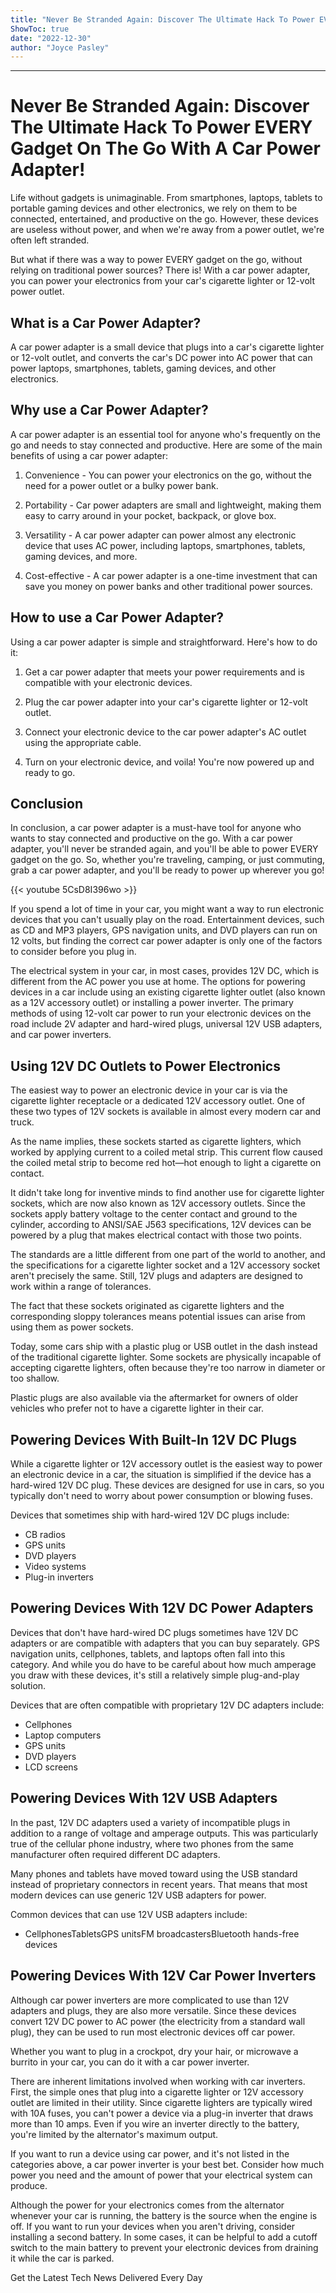 ```yaml
---
title: "Never Be Stranded Again: Discover The Ultimate Hack To Power EVERY Gadget On The Go With A Car Power Adapter!"
ShowToc: true 
date: "2022-12-30"
author: "Joyce Pasley"
---
```

*****
# Never Be Stranded Again: Discover The Ultimate Hack To Power EVERY Gadget On The Go With A Car Power Adapter!

Life without gadgets is unimaginable. From smartphones, laptops, tablets to portable gaming devices and other electronics, we rely on them to be connected, entertained, and productive on the go. However, these devices are useless without power, and when we're away from a power outlet, we're often left stranded.

But what if there was a way to power EVERY gadget on the go, without relying on traditional power sources? There is! With a car power adapter, you can power your electronics from your car's cigarette lighter or 12-volt power outlet.

## What is a Car Power Adapter?

A car power adapter is a small device that plugs into a car's cigarette lighter or 12-volt outlet, and converts the car's DC power into AC power that can power laptops, smartphones, tablets, gaming devices, and other electronics.

## Why use a Car Power Adapter?

A car power adapter is an essential tool for anyone who's frequently on the go and needs to stay connected and productive. Here are some of the main benefits of using a car power adapter:

1. Convenience - You can power your electronics on the go, without the need for a power outlet or a bulky power bank.

2. Portability - Car power adapters are small and lightweight, making them easy to carry around in your pocket, backpack, or glove box.

3. Versatility - A car power adapter can power almost any electronic device that uses AC power, including laptops, smartphones, tablets, gaming devices, and more.

4. Cost-effective - A car power adapter is a one-time investment that can save you money on power banks and other traditional power sources.

## How to use a Car Power Adapter?

Using a car power adapter is simple and straightforward. Here's how to do it:

1. Get a car power adapter that meets your power requirements and is compatible with your electronic devices.

2. Plug the car power adapter into your car's cigarette lighter or 12-volt outlet.

3. Connect your electronic device to the car power adapter's AC outlet using the appropriate cable.

4. Turn on your electronic device, and voila! You're now powered up and ready to go.

## Conclusion

In conclusion, a car power adapter is a must-have tool for anyone who wants to stay connected and productive on the go. With a car power adapter, you'll never be stranded again, and you'll be able to power EVERY gadget on the go. So, whether you're traveling, camping, or just commuting, grab a car power adapter, and you'll be ready to power up wherever you go!

{{< youtube 5CsD8I396wo >}} 




If you spend a lot of time in your car, you might want a way to run electronic devices that you can't usually play on the road. Entertainment devices, such as CD and MP3 players, GPS navigation units, and DVD players can run on 12 volts, but finding the correct car power adapter is only one of the factors to consider before you plug in.

 

The electrical system in your car, in most cases, provides 12V DC, which is different from the AC power you use at home. The options for powering devices in a car include using an existing cigarette lighter outlet (also known as a 12V accessory outlet) or installing a power inverter. The primary methods of using 12-volt car power to run your electronic devices on the road include 2V adapter and hard-wired plugs, universal 12V USB adapters, and car power inverters.

 
##   Using 12V DC Outlets to Power Electronics  
 

The easiest way to power an electronic device in your car is via the cigarette lighter receptacle or a dedicated 12V accessory outlet. One of these two types of 12V sockets is available in almost every modern car and truck.

 

As the name implies, these sockets started as cigarette lighters, which worked by applying current to a coiled metal strip. This current flow caused the coiled metal strip to become red hot—hot enough to light a cigarette on contact.

 

It didn't take long for inventive minds to find another use for cigarette lighter sockets, which are now also known as 12V accessory outlets. Since the sockets apply battery voltage to the center contact and ground to the cylinder, according to ANSI/SAE J563 specifications, 12V devices can be powered by a plug that makes electrical contact with those two points.

 

The standards are a little different from one part of the world to another, and the specifications for a cigarette lighter socket and a 12V accessory socket aren't precisely the same. Still, 12V plugs and adapters are designed to work within a range of tolerances.

 

The fact that these sockets originated as cigarette lighters and the corresponding sloppy tolerances means potential issues can arise from using them as power sockets.

 

Today, some cars ship with a plastic plug or USB outlet in the dash instead of the traditional cigarette lighter. Some sockets are physically incapable of accepting cigarette lighters, often because they're too narrow in diameter or too shallow.

 

Plastic plugs are also available via the aftermarket for owners of older vehicles who prefer not to have a cigarette lighter in their car.

 
##   Powering Devices With Built-In 12V DC Plugs  
 

While a cigarette lighter or 12V accessory outlet is the easiest way to power an electronic device in a car, the situation is simplified if the device has a hard-wired 12V DC plug. These devices are designed for use in cars, so you typically don't need to worry about power consumption or blowing fuses.

 

Devices that sometimes ship with hard-wired 12V DC plugs include:

 
- CB radios
 - GPS units
 - DVD players
 - Video systems
 - Plug-in inverters

 
##   Powering Devices With 12V DC Power Adapters  
 

Devices that don't have hard-wired DC plugs sometimes have 12V DC adapters or are compatible with adapters that you can buy separately. GPS navigation units, cellphones, tablets, and laptops often fall into this category. And while you do have to be careful about how much amperage you draw with these devices, it's still a relatively simple plug-and-play solution.

 

Devices that are often compatible with proprietary 12V DC adapters include:

 
- Cellphones
 - Laptop computers
 - GPS units
 - DVD players
 - LCD screens

 
##   Powering Devices With 12V USB Adapters  
 

In the past, 12V DC adapters used a variety of incompatible plugs in addition to a range of voltage and amperage outputs. This was particularly true of the cellular phone industry, where two phones from the same manufacturer often required different DC adapters.

 

Many phones and tablets have moved toward using the USB standard instead of proprietary connectors in recent years. That means that most modern devices can use generic 12V USB adapters for power.

 

Common devices that can use 12V USB adapters include:

 
- CellphonesTabletsGPS unitsFM broadcastersBluetooth hands-free devices

 
##   Powering Devices With 12V Car Power Inverters  
 

Although car power inverters are more complicated to use than 12V adapters and plugs, they are also more versatile. Since these devices convert 12V DC power to AC power (the electricity from a standard wall plug), they can be used to run most electronic devices off car power.

 

Whether you want to plug in a crockpot, dry your hair, or microwave a burrito in your car, you can do it with a car power inverter.

 

There are inherent limitations involved when working with car inverters. First, the simple ones that plug into a cigarette lighter or 12V accessory outlet are limited in their utility. Since cigarette lighters are typically wired with 10A fuses, you can't power a device via a plug-in inverter that draws more than 10 amps. Even if you wire an inverter directly to the battery, you're limited by the alternator's maximum output.

 

If you want to run a device using car power, and it's not listed in the categories above, a car power inverter is your best bet. Consider how much power you need and the amount of power that your electrical system can produce.

 

Although the power for your electronics comes from the alternator whenever your car is running, the battery is the source when the engine is off. If you want to run your devices when you aren't driving, consider installing a second battery. In some cases, it can be helpful to add a cutoff switch to the main battery to prevent your electronic devices from draining it while the car is parked.

 

Get the Latest Tech News Delivered Every Day




